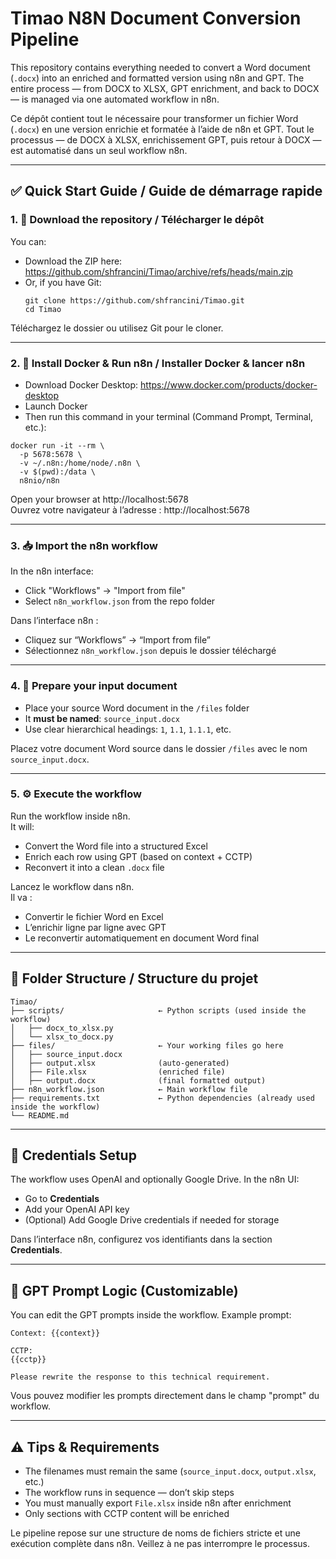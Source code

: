 # Timao N8N Document Conversion Pipeline

This repository contains everything needed to convert a Word document (`.docx`) into an enriched and formatted version using n8n and GPT. The entire process — from DOCX to XLSX, GPT enrichment, and back to DOCX — is managed via one automated workflow in n8n.

Ce dépôt contient tout le nécessaire pour transformer un fichier Word (`.docx`) en une version enrichie et formatée à l’aide de n8n et GPT. Tout le processus — de DOCX à XLSX, enrichissement GPT, puis retour à DOCX — est automatisé dans un seul workflow n8n.

---

## ✅ Quick Start Guide / Guide de démarrage rapide

### 1. 🔁 Download the repository / Télécharger le dépôt

You can:
- Download the ZIP here: https://github.com/shfrancini/Timao/archive/refs/heads/main.zip  
- Or, if you have Git:
  ```
  git clone https://github.com/shfrancini/Timao.git
  cd Timao
  ```

Téléchargez le dossier ou utilisez Git pour le cloner.

---

### 2. 🐳 Install Docker & Run n8n / Installer Docker & lancer n8n

- Download Docker Desktop: https://www.docker.com/products/docker-desktop
- Launch Docker
- Then run this command in your terminal (Command Prompt, Terminal, etc.):

```
docker run -it --rm \
  -p 5678:5678 \
  -v ~/.n8n:/home/node/.n8n \
  -v $(pwd):/data \
  n8nio/n8n
```

Open your browser at http://localhost:5678  
Ouvrez votre navigateur à l’adresse : http://localhost:5678

---

### 3. 📥 Import the n8n workflow

In the n8n interface:
- Click "Workflows" → "Import from file"
- Select `n8n_workflow.json` from the repo folder

Dans l’interface n8n :
- Cliquez sur “Workflows” → “Import from file”
- Sélectionnez `n8n_workflow.json` depuis le dossier téléchargé

---

### 4. 📂 Prepare your input document

- Place your source Word document in the `/files` folder
- It **must be named**: `source_input.docx`
- Use clear hierarchical headings: `1`, `1.1`, `1.1.1`, etc.

Placez votre document Word source dans le dossier `/files` avec le nom `source_input.docx`.

---

### 5. ⚙️ Execute the workflow

Run the workflow inside n8n.  
It will:
- Convert the Word file into a structured Excel
- Enrich each row using GPT (based on context + CCTP)
- Reconvert it into a clean `.docx` file

Lancez le workflow dans n8n.  
Il va :
- Convertir le fichier Word en Excel
- L’enrichir ligne par ligne avec GPT
- Le reconvertir automatiquement en document Word final

---

## 📁 Folder Structure / Structure du projet

```
Timao/
├── scripts/                     ← Python scripts (used inside the workflow)
│   ├── docx_to_xlsx.py
│   └── xlsx_to_docx.py
├── files/                       ← Your working files go here
│   ├── source_input.docx
│   ├── output.xlsx              (auto-generated)
│   ├── File.xlsx                (enriched file)
│   ├── output.docx              (final formatted output)
├── n8n_workflow.json            ← Main workflow file
├── requirements.txt             ← Python dependencies (already used inside the workflow)
└── README.md
```

---

## 🔐 Credentials Setup

The workflow uses OpenAI and optionally Google Drive. In the n8n UI:
- Go to **Credentials**
- Add your OpenAI API key
- (Optional) Add Google Drive credentials if needed for storage

Dans l’interface n8n, configurez vos identifiants dans la section **Credentials**.

---

## 🧠 GPT Prompt Logic (Customizable)

You can edit the GPT prompts inside the workflow. Example prompt:

```
Context: {{context}}

CCTP:
{{cctp}}

Please rewrite the response to this technical requirement.
```

Vous pouvez modifier les prompts directement dans le champ "prompt" du workflow.

---

## ⚠️ Tips & Requirements

- The filenames must remain the same (`source_input.docx`, `output.xlsx`, etc.)
- The workflow runs in sequence — don’t skip steps
- You must manually export `File.xlsx` inside n8n after enrichment
- Only sections with CCTP content will be enriched

Le pipeline repose sur une structure de noms de fichiers stricte et une exécution complète dans n8n. Veillez à ne pas interrompre le processus.
